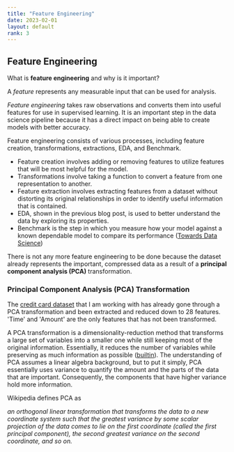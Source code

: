```yaml
--- 
title: "Feature Engineering"
date: 2023-02-01
layout: default
rank: 3
---
```

## Feature Engineering

What is **feature engineering** and why is it important?

A *feature* represents any measurable input that can be used for analysis. 

*Feature engineering* takes raw observations and converts them into useful features for use in supervised learning. It is an important step in the data science pipeline because it has a direct impact on being able to create models with better accuracy. 

Feature engineering consists of various processes, including feature creation, transformations, extractions, EDA, and Benchmark. 
- Feature creation involves adding or removing features to utilize features that will be most helpful for the model.
- Transformations involve taking a function to convert a feature from one representation to another.
- Feature extraction involves extracting features from a dataset without distorting its original relationships in order to identify useful information that is contained.
- EDA, shown in the previous blog post, is used to better understand the data by exploring its properties. 
- Benchmark is the step in which you measure how your model against a known dependable model to compare its performance ([Towards Data Science](https://towardsdatascience.com/what-is-feature-engineering-importance-tools-and-techniques-for-machine-learning-2080b0269f10))

There is not any more feature engineering to be done because the dataset already represents the important, compressed data as a result of a **principal component analysis (PCA)** transformation.

### Principal Component Analysis (PCA) Transformation

The [credit card dataset](https://www.kaggle.com/datasets/mlg-ulb/creditcardfraud) that I am working with has already gone through a PCA transformation and been extracted and reduced down to 28 features. 'Time' and 'Amount' are the only features that has not been transformed.


A PCA transformation is a dimensionality-reduction method that transforms a large set of variables into a smaller one while still keeping most of the original information. Essentially, it reduces the number of variables while preserving as much information as possible ([builtin](https://builtin.com/data-science/step-step-explanation-principal-component-analysis)). The understanding of PCA assumes a linear algebra background, but to put it simply, PCA essentially uses variance to quantify the amount and the parts of the data that are important. Consequently, the components that have higher variance hold more information. 

Wikipedia defines PCA as

*an orthogonal linear transformation that transforms the data to a new coordinate system such that the greatest variance by some scalar projection of the data comes to lie on the first coordinate (called the first principal component), the second greatest variance on the second coordinate, and so on.*

